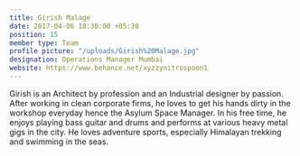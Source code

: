 ```yaml
---
title: Girish Malage
date: 2017-04-06 18:30:00 +05:30
position: 15
member type: Team
profile picture: "/uploads/Girish%20Malage.jpg"
designation: Operations Manager Mumbai
website: https://www.behance.net/xyzzynitrospoon1
---
```


Girish is an Architect by profession and an Industrial designer by passion. After working in clean corporate firms, he loves to get his hands dirty in the workshop everyday hence the Asylum Space Manager. In his free time, he enjoys playing bass guitar and drums and performs at various heavy metal gigs in the city. He loves adventure sports, especially Himalayan trekking and swimming in the seas.